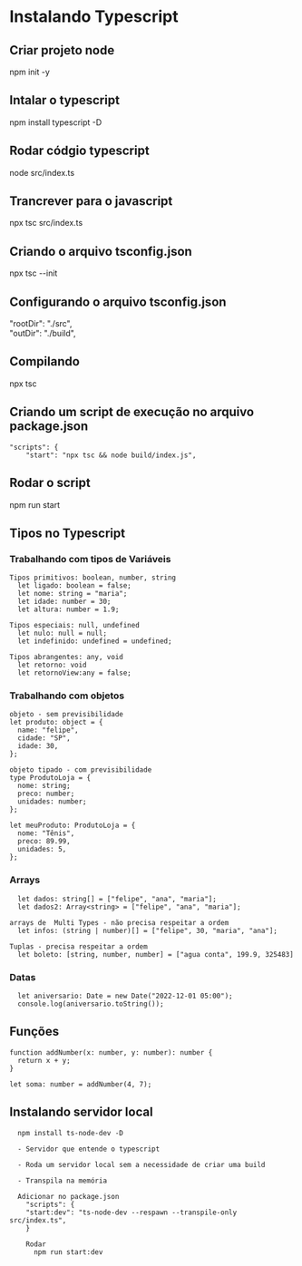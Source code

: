 # Instalando Typescript
## Criar projeto node 
npm init -y

## Intalar o typescript
npm install typescript -D

## Rodar códgio typescript
node src/index.ts

## Trancrever para o javascript
npx tsc src/index.ts

## Criando o arquivo tsconfig.json
npx tsc --init

## Configurando o arquivo tsconfig.json
"rootDir": "./src",  
"outDir": "./build", 

## Compilando
npx tsc

## Criando um script de execução no arquivo package.json
```
"scripts": {
    "start": "npx tsc && node build/index.js",
```

## Rodar o script
npm run start

## Tipos no Typescript
### Trabalhando com tipos de Variáveis
```
Tipos primitivos: boolean, number, string
  let ligado: boolean = false;
  let nome: string = "maria";
  let idade: number = 30;
  let altura: number = 1.9;

Tipos especiais: null, undefined
  let nulo: null = null;
  let indefinido: undefined = undefined;

Tipos abrangentes: any, void
  let retorno: void
  let retornoView:any = false;

```

### Trabalhando com objetos
```
objeto - sem previsibilidade
let produto: object = {
  name: "felipe",
  cidade: "SP",
  idade: 30,
};

objeto tipado - com previsibilidade
type ProdutoLoja = {
  nome: string;
  preco: number;
  unidades: number;
};

let meuProduto: ProdutoLoja = {
  nome: "Tênis",
  preco: 89.99,
  unidades: 5,
};
```

### Arrays
```
  let dados: string[] = ["felipe", "ana", "maria"];
  let dados2: Array<string> = ["felipe", "ana", "maria"];

arrays de  Multi Types - não precisa respeitar a ordem 
  let infos: (string | number)[] = ["felipe", 30, "maria", "ana"];

Tuplas - precisa respeitar a ordem
  let boleto: [string, number, number] = ["agua conta", 199.9, 325483] 
```

### Datas
```
  let aniversario: Date = new Date("2022-12-01 05:00");
  console.log(aniversario.toString());
```

## Funções
```
function addNumber(x: number, y: number): number {
  return x + y;
}

let soma: number = addNumber(4, 7);
```

## Instalando servidor local
```
  npm install ts-node-dev -D

  - Servidor que entende o typescript
  
  - Roda um servidor local sem a necessidade de criar uma build

  - Transpila na memória

  Adicionar no package.json
    "scripts": {
    "start:dev": "ts-node-dev --respawn --transpile-only src/index.ts",
    }

    Rodar
      npm run start:dev
  ```

  